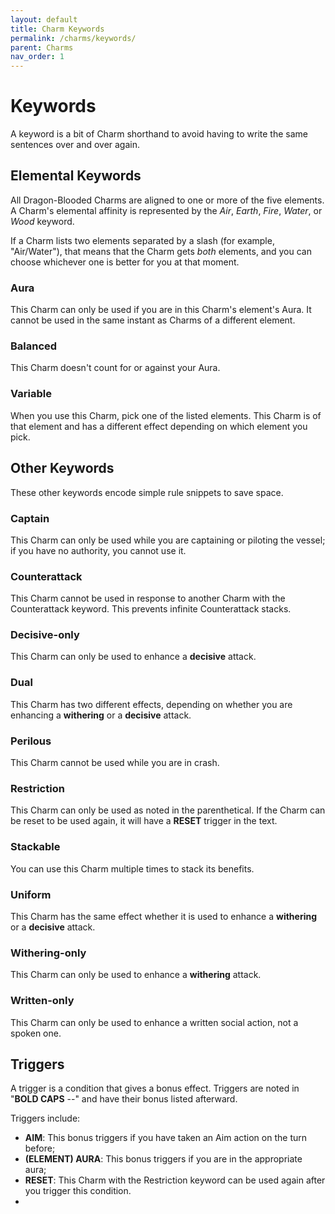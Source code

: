 ```yaml
---
layout: default
title: Charm Keywords
permalink: /charms/keywords/
parent: Charms
nav_order: 1
---
```


# Keywords

A keyword is a bit of Charm shorthand to avoid having to write the same
sentences over and over again.

## Elemental Keywords

All Dragon-Blooded Charms are aligned to one or more of the five elements. A
Charm's elemental affinity is represented by the _Air_, _Earth_, _Fire_,
_Water_, or _Wood_ keyword.

If a Charm lists two elements separated by a slash (for example, "Air/Water"),
that means that the Charm gets _both_ elements, and you can choose whichever one
is better for you at that moment.

### Aura

This Charm can only be used if you are in this Charm's element's Aura. It cannot
be used in the same instant as Charms of a different element.

### Balanced

This Charm doesn't count for or against your Aura.

### Variable

When you use this Charm, pick one of the listed elements. This Charm is of that
element and has a different effect depending on which element you pick.

## Other Keywords

These other keywords encode simple rule snippets to save space.

### Captain

This Charm can only be used while you are captaining or piloting the vessel; if
you have no authority, you cannot use it.

### Counterattack

This Charm cannot be used in response to another Charm with the Counterattack
keyword. This prevents infinite Counterattack stacks.

### Decisive-only

This Charm can only be used to enhance a **decisive** attack.

### Dual

This Charm has two different effects, depending on whether you are enhancing
a **withering** or a **decisive** attack.

### Perilous

This Charm cannot be used while you are in crash.

### Restriction

This Charm can only be used as noted in the parenthetical. If the Charm can be
reset to be used again, it will have a **RESET** trigger in the text.

### Stackable

You can use this Charm multiple times to stack its benefits.

### Uniform

This Charm has the same effect whether it is used to enhance a **withering** or
a **decisive** attack.

### Withering-only

This Charm can only be used to enhance a **withering** attack.

### Written-only

This Charm can only be used to enhance a written social action, not a spoken
one.

## Triggers

A trigger is a condition that gives a bonus effect. Triggers are noted in
"**BOLD CAPS** --" and have their bonus listed afterward.

Triggers include:

- **AIM**: This bonus triggers if you have taken an Aim action on the turn
  before;
- **(ELEMENT) AURA**: This bonus triggers if you are in the appropriate aura;
- **RESET**: This Charm with the Restriction keyword can be used again after you
  trigger this condition.
- 
